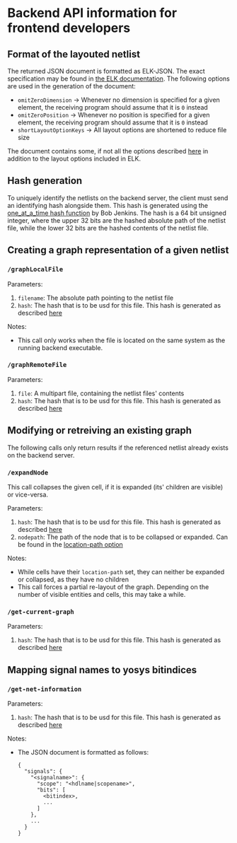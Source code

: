 # Backend API information for frontend developers

## Format of the layouted netlist
The returned JSON document is formatted as ELK-JSON. The exact specification may be found
in [the ELK documentation](https://eclipse.dev/elk/documentation/tooldevelopers/graphdatastructure/jsonformat.html). The
following options are used in the generation of the document:

- `omitZeroDimension` &#x2192; Whenever no dimension is specified for a given element, the receiving program should
  assume that it is `0` instead
- `omitZeroPosition` &#x2192; Whenever no position is specified for a given element, the receiving program should assume
  that it is `0` instead
- `shortLayoutOptionKeys` &#x2192; All layout options are shortened to reduce file size

The document contains some, if not all the options described [here](docs/developer_guide/netlist_viewer/extra_layout_options.md) in addition to the layout options included in ELK.

## Hash generation

To uniquely identify the netlists on the backend server, the client must send an identifying hash alongside them.
This hash is generated using the [one_at_a_time hash function](https://en.wikipedia.org/wiki/Jenkins_hash_function#one_at_a_time) by Bob Jenkins.
The hash is a 64 bit unsigned integer, where the upper 32 bits are the hashed absolute path of the netlist file, while the lower 32 bits are the hashed contents of the netlist file.

## Creating a graph representation of a given netlist

### `/graphLocalFile`

Parameters:

1. `filename`: The absolute path pointing to the netlist file
2. `hash`: The hash that is to be usd for this file. This hash is generated as described [here](#hash-generation)

Notes:
- This call only works when the file is located on the same system as the running backend executable.

### `/graphRemoteFile`

Parameters:

1. `file`: A multipart file, containing the netlist files' contents
2. `hash`: The hash that is to be usd for this file. This hash is generated as described [here](#hash-generation)

## Modifying or retreiving an existing graph

The following calls only return results if the referenced netlist already exists on the backend server.

### `/expandNode`

This call collapses the given cell, if it is expanded (its' children are visible) or vice-versa.

Parameters:

1. `hash`: The hash that is to be usd for this file. This hash is generated as described [here](#hash-generation)
2. `nodepath`: The path of the node that is to be collapsed or expanded. Can be found in the [location-path option](docs/developer_guide/netlist_viewer/extra_layout_options.md#dethkoelnfentwumsnetlistbackendlocation-path)

Notes:

- While cells have their `location-path` set, they can neither be expanded or collapsed, as they have no children
- This call forces a partial re-layout of the graph. Depending on the number of visible entities and cells, this may take a while.

### `/get-current-graph`

Parameters:

1. `hash`: The hash that is to be usd for this file. This hash is generated as described [here](#hash-generation)

## Mapping signal names to yosys bitindices

### `/get-net-information`

Parameters:

1. `hash`: The hash that is to be usd for this file. This hash is generated as described [here](#hash-generation)

Notes: 

- The JSON document is formatted as follows:

  ```
  {
    "signals": {
      "<signalname>": {
        "scope": "<hdlname|scopename>",
        "bits": [
          <bitindex>,
          ...
        ]
      },
      ...
    }
  }
  ```